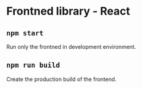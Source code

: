 # Frontned library - React

## `npm start`
Run only the frontned in development environment.

## `npm run build`
Create the production build of the frontend.